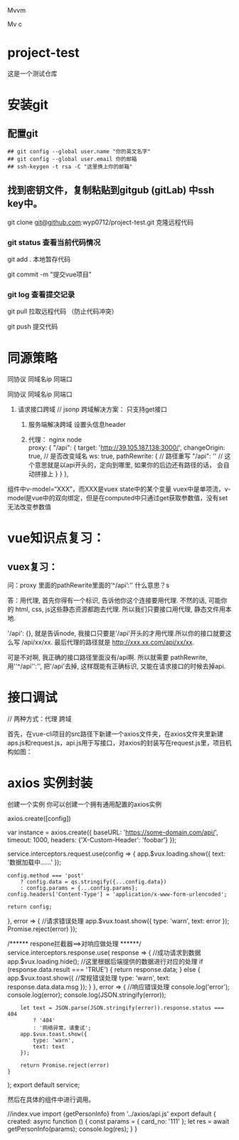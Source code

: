 

Mvvm

Mv c

# project-test
这是一个测试仓库

# 安装git

  ## 配置git
    ## git config --global user.name "你的英文名字"
    ## git config --global user.email 你的邮箱
    ## ssh-keygen -t rsa -C "这里换上你的邮箱"

  ## 找到密钥文件，复制粘贴到gitgub (gitLab)  中ssh key中。

  git clone git@github.com:wyp0712/project-test.git  克隆远程代码

  ### git status 查看当前代码情况

  git add . 本地暂存代码

  git commit -m "提交vue项目"

  ### git log  查看提交记录

  git pull 拉取远程代码 （防止代码冲突）

  git push 提交代码 

# 同源策略

 同协议 同域名ip 同端口

 同协议 同域名ip 同端口


1. 请求接口跨域
   // jsonp 跨域解决方案： 只支持get接口
   
   1. 服务端解决跨域
    设置头信息header    

   2. 代理：
     nginx
     node  
        proxy: {
        "/api": {
            target: 'http://39.105.187.138:3000/',
            changeOrigin: true, // 是否改变域名
            ws: true,
            pathRewrite: {
            // 路径重写
            "/api": '' // 这个意思就是以api开头的，定向到哪里, 如果你的后边还有路径的话， 会自动拼接上
            }
        }
        },

组件中v-model=“XXX”，而XXX是vuex state中的某个变量
vuex中是单项流，v-model是vue中的双向绑定，但是在computed中只通过get获取参数值，没有set无法改变参数值
   






# vue知识点复习：

  ## vuex复习：


问：proxy 里面的pathRewrite里面的‘^/api’:'' 什么意思？s

答：用代理, 首先你得有一个标识, 告诉他你这个连接要用代理. 不然的话, 可能你的 html, css, js这些静态资源都跑去代理. 所以我们只要接口用代理, 静态文件用本地.

'/api': {}, 就是告诉node, 我接口只要是'/api'开头的才用代理.所以你的接口就要这么写 /api/xx/xx. 最后代理的路径就是 http://xxx.xx.com/api/xx/xx.

可是不对啊, 我正确的接口路径里面没有/api啊. 所以就需要 pathRewrite,用''^/api'':'', 把'/api'去掉, 这样既能有正确标识, 又能在请求接口的时候去掉api.



# 接口调试 
// 两种方式：代理  跨域  

首先，在vue-cli项目的src路径下新建一个axios文件夹，在axios文件夹里新建aps.js和request.js，api.js用于写接口，对axios的封装写在request.js里，项目机构如图：
# axios 实例封装

创建一个实例
你可以创建一个拥有通用配置的axios实例

axios.create([config])

var instance = axios.create({
  baseURL: 'https://some-domain.com/api/',
  timeout: 1000,
  headers: {'X-Custom-Header': 'foobar'}
});

service.interceptors.request.use(config => {
    app.$vux.loading.show({
        text: '数据加载中……'
    });

    config.method === 'post'
        ? config.data = qs.stringify({...config.data})
        : config.params = {...config.params};
    config.headers['Content-Type'] = 'application/x-www-form-urlencoded';
 
    return config;
}, error => {  //请求错误处理
    app.$vux.toast.show({
        type: 'warn',
        text: error
    });
    Promise.reject(error)
});

/****** respone拦截器==>对响应做处理 ******/
service.interceptors.response.use(
    response => {  //成功请求到数据
        app.$vux.loading.hide();
        //这里根据后端提供的数据进行对应的处理
        if (response.data.result === 'TRUE') {
            return response.data;
        } else {
            app.$vux.toast.show({  //常规错误处理
                type: 'warn',
                text: response.data.data.msg
            });
        }
    },
    error => {  //响应错误处理
        console.log('error');
        console.log(error);
        console.log(JSON.stringify(error));
 
        let text = JSON.parse(JSON.stringify(error)).response.status === 404
            ? '404'
            : '网络异常，请重试';
        app.$vux.toast.show({
            type: 'warn',
            text: text
        });
 
        return Promise.reject(error)
    }
);
export default service;


然后在具体的组件中进行调用。

//index.vue
import {getPersonInfo} from '../axios/api.js'
export default {
    created: async function () {
        const params = {
            card_no: '111'
        };
        let res = await getPersonInfo(params);
        console.log(res);
    }
}
